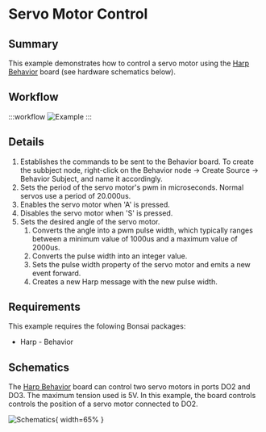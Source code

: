 # Servo Motor Control


## Summary
This example demonstrates how to control a servo motor using the [Harp Behavior](https://harp-tech.org/api/Harp.Behavior.html) board (see hardware schematics below). 


## Workflow
:::workflow
![Example](~/workflows/HarpExamples/BehaviorBoard/ServoMotorControl/ServoMotorControl.bonsai)
:::



## Details
1. Establishes the commands to be sent to the Behavior board. To create the subbject node, right-click on the Behavior node -> Create Source -> Behavior Subject, and name it accordingly. 
2. Sets the period of the servo motor's pwm in microseconds. Normal servos use a period of 20.000us.
3. Enables the servo motor when 'A' is pressed. 
4. Disables the servo motor when 'S' is pressed.
5. Sets the desired angle of the servo motor. 
    1. Converts the angle into a pwm pulse width, which typically ranges between a minimum value of 1000us and a maximum value of 2000us. 
    2. Converts the pulse width into an integer value.
    3. Sets the pulse width property of the servo motor and emits a new event forward.
    4. Creates a new Harp message with the new pulse width. 

## Requirements
This example requires the folowing Bonsai packages:
- Harp - Behavior


## Schematics
The [Harp Behavior](https://harp-tech.org/api/Harp.Behavior.html) board can control two servo motors in ports DO2 and DO3. The maximum tension used is 5V. In this example, the board controls controls the position of a servo motor connected to DO2. 

![Schematics](./ServoMotorControl.png){ width=65% }







